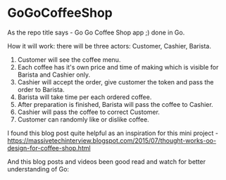 # GoGoCoffeeShop
As the repo title says - Go Go Coffee Shop app ;) done in Go. 

How it will work: 
there will be three actors: Customer, Cashier, Barista.
1. Customer will see the coffee menu. 
2. Each coffee has it's own price and time of making which is visible for Barista and Cashier only. 
3. Cashier will accept the order, give customer the token and pass the order to Barista. 
4. Barista will take time per each ordered coffee. 
5. After preparation is finished, Barista will pass the coffee to Cashier. 
6. Cashier will pass the coffee to correct Customer. 
5. Customer can randomly like or dislike coffee. 

I found this blog post quite helpful as an inspiration for this mini project - https://massivetechinterview.blogspot.com/2015/07/thought-works-oo-design-for-coffee-shop.html

And this blog posts and videos been good read and watch for better understanding of Go: 
